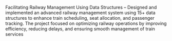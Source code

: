 Facilitating Railway Management Using Data Structures – Designed and implemented an advanced railway management system using 15+ data structures to enhance train scheduling, seat allocation, and passenger tracking.
The project focused on optimizing railway operations by improving efficiency, reducing delays, and ensuring smooth management of train services

